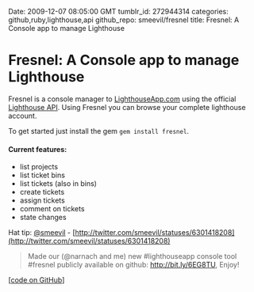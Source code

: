 Date: 2009-12-07 08:05:00 GMT
tumblr_id: 272944314
categories: github,ruby,lighthouse,api
github_repo: smeevil/fresnel
title: Fresnel: A Console app to manage Lighthouse

# Fresnel: A Console app to manage Lighthouse

Fresnel is a console manager to [LighthouseApp.com](http://lighthouseapp.com) using the official [Lighthouse API](http://lighthouseapp.com/api). Using Fresnel you can browse your complete lighthouse account.

To get started just install the gem `gem install fresnel`.

#### Current features:

* list projects
* list ticket bins
* list tickets (also in bins)
* create tickets
* assign tickets
* comment on tickets
* state changes

Hat tip: [@smeevil](http://twitter.com/smeevil) - [http://twitter.com/smeevil/statuses/6301418208](http://twitter.com/smeevil/statuses/6301418208)

> Made our (@narnach and me) new #lighthouseapp console tool #fresnel publicly available on github: http://bit.ly/6EG8TU, Enjoy!

[[code on GitHub](http://github.com/smeevil/fresnel)]
